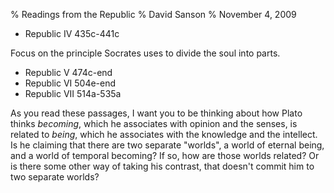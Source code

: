 % Readings from the Republic
% David Sanson
% November  4, 2009

-   Republic IV 435c-441c

Focus on the principle Socrates uses to divide the soul into parts.

-   Republic V 474c-end
-   Republic VI 504e-end
-   Republic VII 514a-535a

As you read these passages, I want you to be thinking about how Plato thinks *becoming*, which he associates with opinion and the senses, is related to *being*, which he associates with the knowledge and the intellect. Is he claiming that there are two separate "worlds", a world of eternal being, and a world of temporal becoming? If so, how are those worlds related? Or is there some other way of taking his contrast, that doesn't commit him to two separate worlds?


